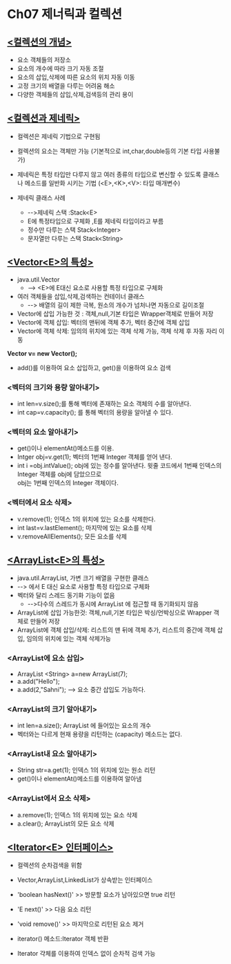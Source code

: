 # Ch07 제너릭과 컬렉션

## <u><컬렉션의 개념></u>
 
- 요소 객체들의 저장소
- 요소의 개수에 따라 크기 자동 조절
- 요소의 삽입,삭제에 따른 요소의 위치 자동 이동
- 고정 크기의 배열을 다루는 어려움 해소
- 다양한 객체들의 삽입,삭제,검색등의 관리 용이

## <u><컬렉션과 제네릭></u>
 
- 컬렉션은 제네릭 기법으로 구현됨
- 컬렉션의 요소는 객체만 가능 (기본적으로 int,char,double등의 기본 타입 사용불가)
- 제네릭은 특정 타입만 다루지 않고 여러 종류의 타입으로 변신할 수 있도록 클래스나 메소드를 일반화 시키는 기법 (\<E\>,\<K\>,\<V\>: 타입 매개변수)

- 제네릭 클래스 사례
  - -->제네릭 스택 :Stack\<E\> 
  -  E에 특정타입으로 구체화 ,E를 제네릭 타입이라고 부름
  - 정수만 다루는 스택 Stack\<Integer\>
  - 문자열만 다루는 스택 Stack\<String\>

 ## <u><Vector\<E\>의 특성></u>
 
- java.util.Vector
  - --> \<E\>에 E대신 요소로 사용할 특정 타입으로 구체화
- 여러 객체들을 삽입,삭제,검색하는 컨테이너 클래스
  - --> 배열의 길이 제한 극복, 원소의 개수가 넘처나면 자동으로 길이조절
- Vector에 삽입 가능한 것 : 객체,null,기본 타입은 Wrapper객체로 만들어 저장
- Vector에 객체 삽입: 벡터의 맨뒤에 객체 추가, 벡터 중간에 객체 삽입
- Vector에 객체 삭제: 임의의 위치에 있는 객체 삭제 가능, 객체 삭제 후 자동 자리 이동 

**Vector <Integer> v= new Vector<Integer>();**

- add()를 이용하여 요소 삽입하고, get()을 이용하여 요소 검색


### <벡터의 크기와 용량 알아내기>
- int len=v.size();를 통해 벡터에 존재하는 요소 객체의 수를 알아낸다.
- int cap=v.capacity(); 를 통해 벡터의 용량을 알아낼 수 있다.

### <벡터의 요소 알아내기>

- get()이나 elementAt()메소드를 이용.
- Intger obj=v.get(1); 벡터의 1번째 Integer 객체를 얻어 낸다.
- int i =obj.intValue();  obj에 있는 정수를 알아낸다. 윗줄 코드에서 1번째 인덱스의 Integer 객체를 obj에 담았으므로
 <br>obj는 1번째 인덱스의 Integer 객체이다.</br>

### <벡터에서 요소 삭제>

- v.remove(1); 인덱스 1의 위치에 있는 요소를 삭제한다.
- int last=v.lastElement(); 마지막에 있는 요소를 삭제
- v.removeAllElements(); 모든 요소를 삭제 

## <u><ArrayList\<E\>의 특성></u>

- java.util.ArrayList, 가변 크기 배열을 구현한 클래스
 - --> <E>에서 E 대신 요소로 사용할 특정 타입으로 구체화
- 벡터와 달리 스레드 동기화 기능이 없음 
  - -->다수의 스레드가 동시에 ArrayList 에 접근할 때 동기화되지 않음 
- ArrayList에 삽입 가능한것: 객체,null,기본 타입은 박싱/언박싱으로 Wrapper 객체로 만들어 저장
- ArrayList에 객체 삽입/삭제: 리스트의 맨 뒤에 객체 추가, 리스트의 중간에 객체 삽입, 임의의 위치에 있는 객체 삭제가능

### <ArrayList에 요소 삽입>
- ArrayList \<String\> a=new ArrayList<String>(7);
- a.add("Hello");
- a.add(2,"Sahni"); --> 요소 중간 삽입도 가능하다.

### <ArrayList의 크기 알아내기>
- int len=a.size(); ArrayList 에 들어있는 요소의 개수 
- 벡터와는 다르게 현재 용량을 리턴하는 (capacity) 메소드는 없다.

### <ArrayList내 요소 알아내기>
- String str=a.get(1); 인덱스 1의 위치에 있는 원소 리턴 
- get()이나 elementAt()메소드를 이용하여 알아냄

### <ArrayList에서 요소 삭제>
- a.remove(1); 인덱스 1의 위치에 있는 요소 삭제
- a.clear(); ArrayList의 모든 요소 삭제 

## <u><Iterator\<E\> 인터페이스></u>
- 컬렉션의 순차검색을 위함
- Vector<E>,ArrayList<E>,LinkedList<E>가 상속받는 인터페이스

 - 'boolean hasNext()' >> 방문할 요소가 남아있으면 true 리턴 
 - 'E next()' >>	다음 요소 리턴 
 - 'void remove()' >>  마지막으로 리턴된 요소 제거 

- iterator() 메소드:Iterator 객체 반환
- Iterator 갹체를 이용하여 인덱스 없이 순차적 검색 가능
